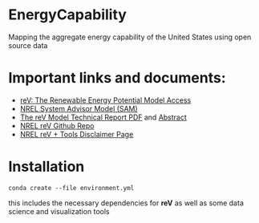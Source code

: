 # EnergyCapability
Mapping the aggregate energy capability of the United States using open source data

# Important links and documents:
 - <a href="https://www.nrel.gov/gis/renewable-energy-potential.html">reV: The Renewable Energy Potential Model Access</a>
 - <a href="https://sam.nrel.gov/">NREL System Advisor Model (SAM)</a>
 - <a href="https://www.nrel.gov/docs/fy19osti/73067.pdf">The reV Model Technical Report PDF</a> and <a href="https://www.osti.gov/biblio/1563140/">Abstract</a>
 - <a href="https://github.com/NREL/reV">NREL reV Github Repo</a>
 - <a href="https://www.nrel.gov/gis/rev-disclaimer.html">NREL reV + Tools Disclaimer Page</a>


# Installation
`conda create --file environment.yml`

this includes the necessary dependencies for **reV** as well as some data science and visualization tools